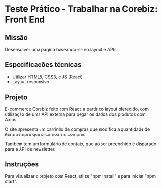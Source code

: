 Teste Prático - Trabalhar na Corebiz: Front End
================================================

Missão
-------------

Desenvolver uma página baseando-se no layout e APIs.

Especificações técnicas
--------------------------
* Utilizar HTML5, CSS3, e JS (React)
* Layout responsivo

Projeto
----------------

E-commerce Corebiz feito com React, a partir do layout oferecido, com utilização de uma API externa para pegar os dados dos produtos com Axios.

O site apresenta um carrinho de compras que modifica a quantidade de itens sempre que clicamos em comprar.

Também tem um formulário de contato, que ao ser preenchido é disparado para a API de newsletter.

Instruções
-----------
Para visualizar o projeto com React, utlize "npm install" e para iniciar "npm start".